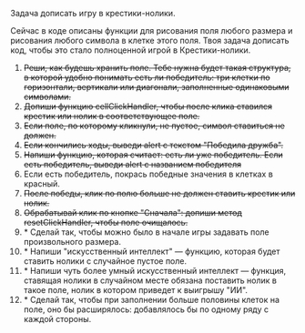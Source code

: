 Задача дописать игру в крестики-нолики.

Сейчас в коде описаны функции для рисования поля любого размера и рисования любого символа в клетке этого поля.
Твоя задача дописать код, чтобы это стало полноценной игрой в Крестики-нолики.

1. ~~Реши, как будешь хранить поле. Тебе нужна будет такая структура, в которой удобно понимать есть ли победитель: три клетки по горизонтали, вертикали или диагонали, заполненные одинаковыми символами.~~
2. ~~Допиши функцию cellClickHandler, чтобы после клика ставился крестик или нолик в соответствующее поле.~~
3. ~~Если поле, по которому кликнули, не пустое, символ ставиться не должен.~~
4. ~~Если кончились ходы, выведи alert с текстом "Победила дружба".~~
5. ~~Напиши функцию, которая считает: есть ли уже победитель. Если есть победитель, выведи alert с названием победителя~~
6. Если есть победитель, покрась победные значения в клетках в красный.
7. ~~После победы, клик по полю больше не должен ставить крестик или нолик.~~
8. ~~Обрабатывай клик по кнопке "Сначала": допиши метод resetClickHandler, чтобы поле очищалось.~~
9. \* Сделай так, чтобы можно было в начале игры задавать поле произвольного размера.
10. \* Напиши "искусственный интеллект" — функцию, которая будет ставить нолики с случайное пустое поле.
11. \* Напиши чуть более умный искусственный интеллект — функция, ставящая нолики в случайном месте обязана поставить нолик в такое поле, нолик в котором приведет к выигрышу "ИИ".
12. \* Сделай так, чтобы при заполнении больше половины клеток на поле, оно бы расширялось: добавлялось бы по одному ряду с каждой стороны.
